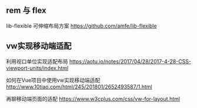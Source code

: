 ## rem 与 flex
lib-flexible 可伸缩布局方案
https://github.com/amfe/lib-flexible

## vw实现移动端适配
利用视口单位实现适配布局
https://aotu.io/notes/2017/04/28/2017-4-28-CSS-viewport-units/index.html

如何在Vue项目中使用vw实现移动端适配
http://www.10tiao.com/html/245/201801/2652493587/1.html

再聊移动端页面的适配
https://www.w3cplus.com/css/vw-for-layout.html


